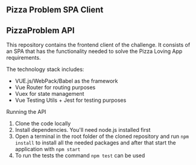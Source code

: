 Pizza Problem SPA Client
---

PizzaProblem API
---
This repository contains the frontend client of the challenge.
It consists of an SPA that has the functionality needed to solve the Pizza Loving App requirements.

The technology stack includes:
- VUE.js/WebPack/Babel as the framework
- Vue Router for routing purposes
- Vuex for state management
- Vue Testing Utils + Jest for testing purposes

Running the API
1. Clone the code locally
2. Install dependencies. You'll need node.js installed first
3. Open a terminal in the root folder of the cloned repository and run ```npm install``` to install all the needed packages and after that start the application with ```npm start```
3. To run the tests the command ```npm test``` can be used
